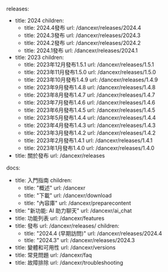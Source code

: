 releases:
  - title: 2024
    children:
    - title: 2024.4發布
      url: /dancexr/releases/2024.4
    - title: 2024.3發布
      url: /dancexr/releases/2024.3
    - title: 2024.2發布
      url: /dancexr/releases/2024.2
    - title: 2024.1發布
      url: /dancexr/releases/2024.1
  - title: 2023
    children:
    - title: 2023年12月發布1.5.1
      url: /dancexr/releases/1.5.1
    - title: 2023年11月發布1.5.0
      url: /dancexr/releases/1.5.0
    - title: 2023年10月發布1.4.9
      url: /dancexr/releases/1.4.9
    - title: 2023年9月發布1.4.8
      url: /dancexr/releases/1.4.8
    - title: 2023年8月發布1.4.7
      url: /dancexr/releases/1.4.7
    - title: 2023年7月發布1.4.6
      url: /dancexr/releases/1.4.6
    - title: 2023年6月發布1.4.5
      url: /dancexr/releases/1.4.5
    - title: 2023年5月發布1.4.4
      url: /dancexr/releases/1.4.4
    - title: 2023年4月發布1.4.3
      url: /dancexr/releases/1.4.3
    - title: 2023年3月發布1.4.2
      url: /dancexr/releases/1.4.2
    - title: 2023年2月發布1.4.1
      url: /dancexr/releases/1.4.1
    - title: 2023年1月發布1.4.0
      url: /dancexr/releases/1.4.0
  - title: 關於發布
    url: /dancexr/releases

docs:
  - title: 入門指南
    children:
      - title: "概述"
        url: /dancexr
      - title: "下載"
        url: /dancexr/download
      - title: "內容庫"
        url: /dancexr/preparecontent
  - title: "新功能: AI 助力聊天"
    url: /dancexr/ai_chat
  - title: 功能列表
    url: /dancexr/features
  - title: 發布
    url: /dancexr/releases/
    children:
    - title: "2024.4 (早期訪問)"
      url: /dancexr/releases/2024.4
    - title: "2024.3"
      url: /dancexr/releases/2024.3
  - title: 變體和可用性
    url: /dancexr/versions
  - title: 常見問題
    url: /dancexr/faq
  - title: 故障排除
    url: /dancexr/troubleshooting